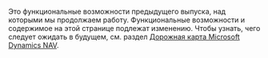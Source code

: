 Это функциональные возможности предыдущего выпуска, над которыми мы продолжаем работу. Функциональные возможности и содержимое на этой странице подлежат изменению. Чтобы узнать, чего следует ожидать в будущем, см. раздел [Дорожная карта Microsoft Dynamics NAV](https://go.microsoft.com/fwlink/?linkid=842139).